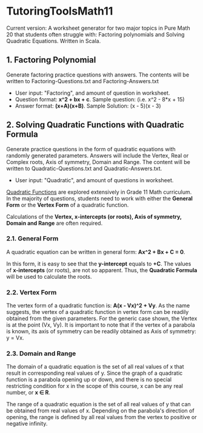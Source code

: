 # TutoringToolsMath11

Current version:
A worksheet generator for two major topics in Pure Math 20 that students often struggle with: Factoring polynomials and Solving Quadratic Equations.
Written in Scala.


## 1. Factoring Polynomial
Generate factoring practice questions with answers. The contents will be written to Factoring-Questions.txt and Factoring-Answers.txt
- User input: "Factoring", and amount of question in worksheet.
- Question format: **x^2 + bx + c**. Sample question: (i.e. x^2 - 8*x + 15)
- Answer format: **(x+A)(x+B)**. Sample Solution: (x - 5)(x - 3)

## 2. Solving Quadratic Functions with Quadratic Formula
Generate practice questions in the form of quadratic equations with randomly generated parameters. Answers will include the Vertex, Real or Complex roots, Axis of symmetry, Domain and Range. The content will be written to Quadratic-Questions.txt and Quadratic-Answers.txt.
- User input: "Quadratic", and amount of questions in worksheet.

[Quadratic Functions](https://en.wikipedia.org/wiki/Quadratic_function) are explored extensively in Grade 11 Math curriculum. In the majority of questions, students need to work with either the **General Form** or the **Vertex Form** of a quadratic function.

Calculations of the **Vertex, x-intercepts (or roots), Axis of symmetry, Domain and Range** are often required.

### 2.1. General Form
A quadratic equation can be written in general form: **Ax^2 + Bx + C = 0**.

In this form, it is easy to see that the **y-intercept** equals to **+C**. The values of **x-intercepts** (or roots), are not so apparent. Thus, the **Quadratic Formula** will be used to calculate the roots.

### 2.2. Vertex Form
The vertex form of a quadratic function is: **A(x - Vx)^2 + Vy**. As the name suggests, the vertex of a quadratic function in vertex form can be readily obtained from the given parameters. For the generic case shown, the Vertex is at the point (Vx, Vy).
It is important to note that if the vertex of a parabola is known, its axis of symmetry can be readily obtained as Axis of symmetry: y = Vx.
### 2.3. Domain and Range
The domain of a quadratic equation is the set of all real values of x that result in corresponding real values of y. Since the graph of a quadratic function is a parabola opening up or down, and there is no special restricting condition for x in the scope of this course, x can be any real number, or **x ∈ R**.

The range of a quadratic equation is the set of all real values of y that can be obtained from real values of x. Depending on the parabola's direction of opening, the range is defined by all real values from the vertex to positive or negative infinity.
